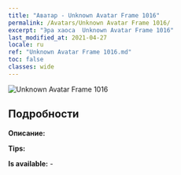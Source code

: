 ```yaml
---
title: "Аватар - Unknown Avatar Frame 1016"
permalink: /Avatars/Unknown Avatar Frame 1016/
excerpt: "Эра хаоса  Unknown Avatar Frame 1016"
last_modified_at: 2021-04-27
locale: ru
ref: "Unknown Avatar Frame 1016.md"
toc: false
classes: wide
---
```

 ![Unknown Avatar Frame 1016](/images/a/avatarFrame_16.png)

## Подробности

 **Описание:**  

 **Tips:**  

 **Is available:**  - 

